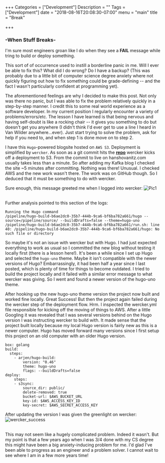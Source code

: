+++
Categories = ["Development"]
Description = ""
Tags = ["Development"]
date = "2018-08-16T20:08:30-07:00"
menu = "main"
title = "Break"

+++

### -When Stuff Breaks-

I'm sure most engineers groan like I do when they see a **FAIL** message while tring to build or deploy something. 
<br>

This sort of of occurrence used to instill a borderline panic in me. Will I ever be able to fix this? What did I do wrong? Do I have a backup? (This was probably due to a little bit of computer science degree anxiety where not quickly figuring out how to fix something could be grade-defining -- and the fact I wasn't particularly confident at programming yet).
<br>

The aforementioned feelings are why I decided to make this post. Not only was there no panic, but I was able to fix the problem relatively quickly in a step-by-step manner. I credit this to some real world experience as a software developer. In my current position I regularly encounter a variety of problems/errors/etc. The lesson I have learned is that being nervous and having self-doubt is like a rocking chair -- it gives you something to do but doesn't get you anywhere (I didn't think I'd ever get to use a line I heard in Van Wilder anywhere...ever). Just start trying to solve the problem, ask for help if you need to, and when step 1 is done move on to step 2. 
<br>

I have this `Hugo`-powered blogsite hosted on `AWS S3`. Deployment is simplified by `wercker`. As soon as a git commit hits the **[repo](https://github.com/HansHovanitz/hanshovanitz.com)** wercker kicks off a deployment to S3. From the commit to live on hanshovanitz.com usually takes less than a minute. So after adding my Kafka blog I checked the site ~5 minutes after committing. Nothing was there! Unusual. I checked AWS and the new work wasn't there. The work was on GitHub though. So I deduced that it must be something to do with wercker. 
<br>

Sure enough, this message greeted me when I logged into wercker:
![Pic1](/images/break/break_01.JPG)

<br>
Further analysis pointed to this section of the logs:

```
Running the Hugo command
/pipeline/hugo-build-b6ae2dc0-35b7-444b-9ca6-bf6ba782a661/hugo --source=/pipeline/source/ --buildDrafts=false --theme=hugo-uno
/pipeline/hugo-build-b6ae2dc0-35b7-444b-9ca6-bf6ba782a661/run.sh: line 40: /pipeline/hugo-build-b6ae2dc0-35b7-444b-9ca6-bf6ba782a661/hugo: No such file or directory
```

So maybe it's not an issue with wercker but with Hugo. I had just expected everything to work as usual so I committed the new blog without testing it locally first (there is a lesson here!). It's been a while since I set up Hugo and selected the `hugo-uno` theme. Maybe it isn't compatible with the newer versions of Hugo? Embarrassingly, it had been half a year since I last posted, which is plenty of time for things to become outdated. I tried to build the project locally and it failed with a similar error message to what wercker was giving. So I went and found a newer version of the hugo-uno theme. 
<br>

After hooking up the new hugo-uno theme version the project now built and worked fine locally. Great Success! But then the project again failed during the wercker step of the deployment flow. Hrm. I inspected the wercker.yml file responsible for kicking off the moving of things to AWS. After a little Googling it was revealed that I was several versions behind on the Hugo version I was instructing wercker to build with. It made sense that the project built locally because my local Hugo version is fairly new as this is a newer computer. Hugo has moved forward many versions since I first setup this project on an old computer with an older Hugo version. 

```
box: golang
build:
  steps:
    - arjen/hugo-build:
        version: "0.46"
        theme: hugo-uno
        flags: --buildDrafts=false
deploy:
    steps:
    - s3sync:
        source_dir: public/
        delete-removed: true
        bucket-url: $AWS_BUCKET_URL
        key-id: $AWS_ACCESS_KEY_ID
        key-secret: $AWS_SECRET_ACCESS_KEY
```

After updating the version I was given the greenlight on wercker:
![wercker_success](/images/break/break_02.JPG)

<br>
This may not seem like a hugely complicated problem. Indeed it wasn't. But my point is that a few years ago when I was 3/4 done with my CS degree this might have been a big anxiety-inducing problem for me. I'd glad I've been able to progress as an engineer and a problem solver. I cannot wait to see where I am in a few more years time! 

